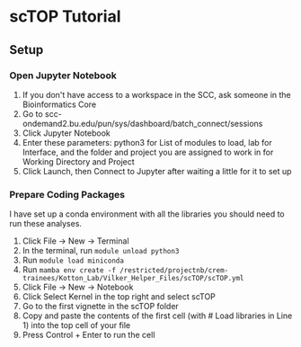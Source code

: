 # scTOP Tutorial

## Setup

### Open Jupyter Notebook
1. If you don't have access to a workspace in the SCC, ask someone in the Bioinformatics Core
2. Go to scc-ondemand2.bu.edu/pun/sys/dashboard/batch_connect/sessions
3. Click Jupyter Notebook
4. Enter these parameters: python3 for List of modules to load, lab for Interface, and the folder and project you are assigned to work in for Working Directory and Project
5. Click Launch, then Connect to Jupyter after waiting a little for it to set up

### Prepare Coding Packages
I have set up a conda environment with all the libraries you should need to run these analyses.
1. Click File -> New -> Terminal
2. In the terminal, run `module unload python3`
3. Run `module load miniconda`
4. Run `mamba env create -f /restricted/projectnb/crem-trainees/Kotton_Lab/Vilker_Helper_Files/scTOP/scTOP.yml`
5. Click File -> New -> Notebook
6. Click Select Kernel in the top right and select scTOP
7. Go to the first vignette in the scTOP folder
8. Copy and paste the contents of the first cell (with # Load libraries in Line 1) into the top cell of your file
9. Press Control + Enter to run the cell
